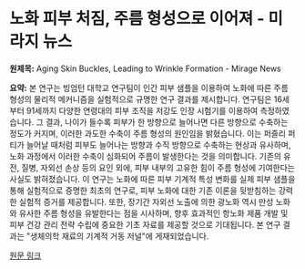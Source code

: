 # 노화 피부 처짐, 주름 형성으로 이어져 - 미라지 뉴스

**원제목:** Aging Skin Buckles, Leading to Wrinkle Formation - Mirage News

**요약:** 본 연구는 빙엄턴 대학교 연구팀이 인간 피부 샘플을 이용하여 노화에 따른 주름 형성의 물리적 메커니즘을 실험적으로 규명한 연구 결과를 제시합니다. 연구팀은 16세부터 91세까지 다양한 연령대의 피부 조직을 저강도 인장 시험기를 이용하여 측정하였습니다. 그 결과, 나이가 들수록 피부가 한 방향으로 늘어나면 다른 방향으로 수축하는 정도가 커지며, 이러한 과도한 수축이 주름 형성의 원인임을 밝혔습니다. 이는 퍼즐리 퍼티가 늘어날 때처럼 피부도 늘어나는 방향과 수직 방향으로 수축하는 현상과 유사하며, 노화 과정에서 이러한 수축이 심화되어 주름이 발생한다는 것을 의미합니다.  기존의 유전, 질병, 자외선 손상 등의 요인 외에, 피부 내부의 고유한 힘이 주름 형성에 기여한다는 사실도 밝혀졌습니다. 이 연구는 노화에 따른 피부 기계적 특성 변화를 실제 피부 샘플을 통해 실험적으로 증명한 최초의 연구로,  피부 노화에 대한 기존 이론을 뒷받침하는 강력한 실험적 증거를 제공합니다.  또한,  장기간 자외선 노출에 의한 광노화 역시 만성 노화와 유사한 주름 형성을 유발한다는 점을 시사하며,  향후 효과적인 항노화 제품 개발 및 피부 건강 관리 전략 수립에 중요한 기초 자료를 제공할 것으로 기대됩니다.  본 연구 결과는 "생체의학 재료의 기계적 거동 저널"에 게재되었습니다.

[원문 링크](https://www.miragenews.com/aging-skin-buckles-leading-to-wrinkle-formation-1501132/)
